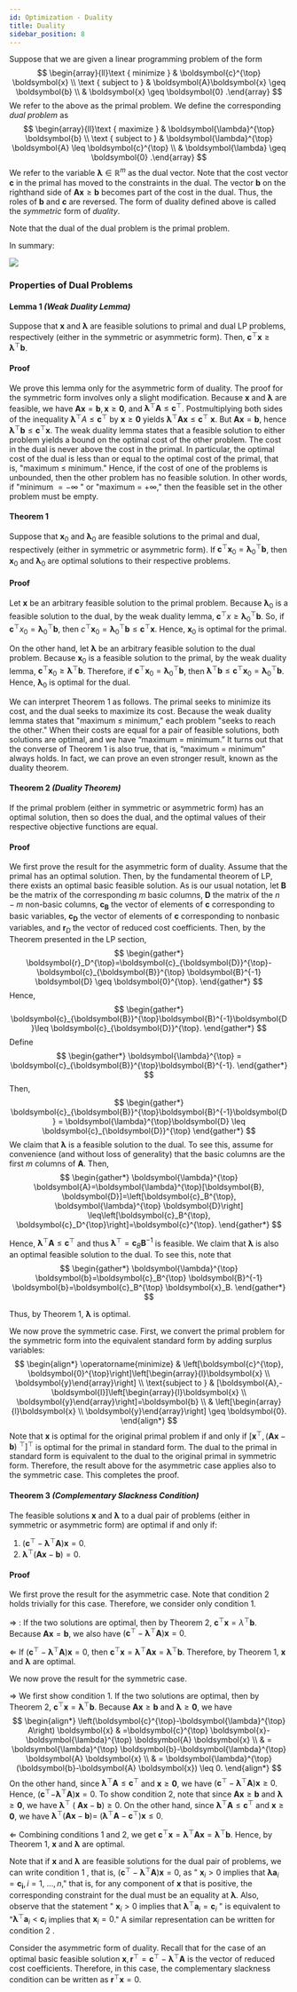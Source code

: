 ```yaml
---
id: Optimization - Duality
title: Duality
sidebar_position: 8
---
```


Suppose that we are given a linear programming problem of the form
$$
\begin{array}{ll}\text { minimize } & \boldsymbol{c}^{\top} \boldsymbol{x} \\ 
\text { subject to } & \boldsymbol{A}\boldsymbol{x} \geq \boldsymbol{b} \\ 
& \boldsymbol{x} \geq \boldsymbol{0} .\end{array}
$$
We refer to the above as the primal problem. We define the corresponding *dual problem* as
$$
\begin{array}{ll}\text { maximize } & \boldsymbol{\lambda}^{\top} \boldsymbol{b} \\ 
\text { subject to } & \boldsymbol{\lambda}^{\top} \boldsymbol{A} \leq \boldsymbol{c}^{\top} \\ 
& \boldsymbol{\lambda} \geq \boldsymbol{0} .\end{array}
$$
We refer to the variable $\boldsymbol{\lambda} \in \mathbb{R}^m$ as the dual vector. Note that the cost vector $\boldsymbol{c}$ in the primal has moved to the constraints in the dual. The vector $\boldsymbol{b}$ on the righthand side of $\boldsymbol{A} \boldsymbol{x} \geq \boldsymbol{b}$ becomes part of the cost in the dual. Thus, the roles of $\boldsymbol{b}$ and $\boldsymbol{c}$ are reversed. The form of duality defined above is called the *symmetric* form of *duality*.

Note that the dual of the dual problem is the primal problem.

In summary:

![](/img/Optimization/duality.png)

### Properties of Dual Problems

#### Lemma 1 _(Weak Duality Lemma)_

Suppose that $\boldsymbol{x}$ and $\boldsymbol{\lambda}$ are feasible solutions to primal and dual LP problems, respectively (either in the symmetric or asymmetric form). Then, $\boldsymbol{c}^{\top} \boldsymbol{x} \geq \boldsymbol{\lambda}^{\top} \boldsymbol{b}$.

#### Proof

We prove this lemma only for the asymmetric form of duality. The proof for the symmetric form involves only a slight modification.
Because $\boldsymbol{x}$ and $\boldsymbol{\lambda}$ are feasible, we have $\boldsymbol{A x}=\boldsymbol{b}, \boldsymbol{x} \geq \boldsymbol{0}$, and $\boldsymbol{\lambda}^{\top} \boldsymbol{A} \leq \boldsymbol{c}^{\top}$. Postmultiplying both sides of the inequality $\boldsymbol{\lambda}^{\top} A \leq \boldsymbol{c}^{\top}$ by $\boldsymbol{x} \geq \boldsymbol{0}$ yields $\boldsymbol{\lambda}^{\top} \boldsymbol{A x} \leq \boldsymbol{c}^{\top}$ $\boldsymbol{x}$. But $\boldsymbol{A x}=\boldsymbol{b}$, hence $\boldsymbol{\lambda}^{\top} \boldsymbol{b} \leq \boldsymbol{c}^{\top} \boldsymbol{x}$.
The weak duality lemma states that a feasible solution to either problem yields a bound on the optimal cost of the other problem. The cost in the dual is never above the cost in the primal. In particular, the optimal cost of the dual is less than or equal to the optimal cost of the primal, that is, "maximum $\leq$ minimum." Hence, if the cost of one of the problems is unbounded, then the other problem has no feasible solution. In other words, if "minimum $=-\infty$ " or "maximum $=$ $+\infty$," then the feasible set in the other problem must be empty.

#### Theorem 1

Suppose that $\boldsymbol{x}_0$ and $\boldsymbol{\lambda}_0$ are feasible solutions to the primal and dual, respectively (either in symmetric or asymmetric form). If $\boldsymbol{c}^{\top} \boldsymbol{x}_0=\boldsymbol{\lambda}_0{ }^{\top} \boldsymbol{b}$, then $\boldsymbol{x}_0$ and $\boldsymbol{\lambda}_0$ are optimal solutions to their respective problems.

#### Proof

Let $\boldsymbol{x}$ be an arbitrary feasible solution to the primal problem. Because $\boldsymbol{\lambda}_0$ is a feasible solution to the dual, by the weak duality lemma, $\boldsymbol{c}^{\top} x \geq \boldsymbol{\lambda}_0^{\top} \boldsymbol{b}$. So, if $\boldsymbol{c}^{\top} x_0=\boldsymbol{\lambda}_0^{\top} \boldsymbol{b}$, then $c^{\top} \boldsymbol{x}_0=\boldsymbol{\lambda}_0^{\top} \boldsymbol{b} \leq \boldsymbol{c}^{\top} \boldsymbol{x}$. Hence, $\boldsymbol{x}_0$ is optimal for the primal.

On the other hand, let $\boldsymbol{\lambda}$ be an arbitrary feasible solution to the dual problem. Because $\boldsymbol{x}_0$ is a feasible solution to the primal, by the weak duality lemma, $\boldsymbol{c}^{\top} \boldsymbol{x}_0 \geq \boldsymbol{\lambda}^{\top} \boldsymbol{b}$. Therefore, if $\boldsymbol{c}^{\top} \boldsymbol{x}_0=\boldsymbol{\lambda}_0^{\top} \boldsymbol{b}$, then $\boldsymbol{\lambda}^{\top} \boldsymbol{b} \leq \boldsymbol{c}^{\top} \boldsymbol{x}_0=\boldsymbol{\lambda}_0^{\top} \boldsymbol{b}$. Hence, $\boldsymbol{\lambda}_0$ is optimal for the dual.

We can interpret Theorem 1 as follows. The primal seeks to minimize its cost, and the dual seeks to maximize its cost. Because the weak duality lemma states that "maximum $\leq$ minimum," each problem "seeks to reach the other." When their costs are equal for a pair of feasible solutions, both solutions are optimal, and we have “maximum = minimum.”
It turns out that the converse of Theorem 1 is also true, that is, “maximum = minimum” always holds. In fact, we can prove an even stronger result, known as the duality theorem.

#### Theorem 2 _(Duality Theorem)_

If the primal problem (either in symmetric or asymmetric form) has an optimal solution, then so does the dual, and the optimal values of their respective objective functions are equal.

#### Proof

We first prove the result for the asymmetric form of duality. Assume that the primal has an optimal solution. Then, by the fundamental theorem of LP, there exists an optimal basic feasible solution. As is our usual notation, let $\boldsymbol{B}$ be the matrix of the corresponding $m$ basic columns, $\boldsymbol{D}$ the matrix of the $n-m$ non-basic columns, $\boldsymbol{c}_{\boldsymbol{B}}$ the vector of elements of $\boldsymbol{c}$ corresponding to basic variables, $\boldsymbol{c}_{\boldsymbol{D}}$ the vector of elements of $\boldsymbol{c}$ corresponding to nonbasic variables, and $\boldsymbol{r}_D$ the vector of reduced cost coefficients. Then, by the Theorem presented in the LP section, 
$$
\begin{gather*}
\boldsymbol{r}_D^{\top}=\boldsymbol{c}_{\boldsymbol{D}}^{\top}-\boldsymbol{c}_{\boldsymbol{B}}^{\top} \boldsymbol{B}^{-1} \boldsymbol{D} \geq \boldsymbol{0}^{\top}.
\end{gather*}
$$
Hence, 
$$
\begin{gather*}
\boldsymbol{c}_{\boldsymbol{B}}^{\top}\boldsymbol{B}^{-1}\boldsymbol{D}\leq \boldsymbol{c}_{\boldsymbol{D}}^{\top}.
\end{gather*}
$$
Define
$$
\begin{gather*}
\boldsymbol{\lambda}^{\top} = \boldsymbol{c}_{\boldsymbol{B}}^{\top}\boldsymbol{B}^{-1}.
\end{gather*}
$$
Then,
$$
\begin{gather*}
\boldsymbol{c}_{\boldsymbol{B}}^{\top}\boldsymbol{B}^{-1}\boldsymbol{D} = \boldsymbol{\lambda}^{\top}\boldsymbol{D} \leq \boldsymbol{c}_{\boldsymbol{D}}^{\top}
\end{gather*}
$$
We claim that $\boldsymbol{\lambda}$ is a feasible solution to the dual. To see this, assume for convenience (and without loss of generality) that the basic columns are the first $m$ columns of $\boldsymbol{A}$. Then, 
$$
\begin{gather*}
\boldsymbol{\lambda}^{\top} \boldsymbol{A}=\boldsymbol{\lambda}^{\top}[\boldsymbol{B}, \boldsymbol{D}]=\left[\boldsymbol{c}_B^{\top}, \boldsymbol{\lambda}^{\top} \boldsymbol{D}\right] \leq\left[\boldsymbol{c}_B^{\top}, \boldsymbol{c}_D^{\top}\right]=\boldsymbol{c}^{\top}.
\end{gather*}
$$

Hence, $\boldsymbol{\lambda}^{\top} \boldsymbol{A} \leq \boldsymbol{c}^{\top}$ and thus $\boldsymbol{\lambda}^{\top}=\boldsymbol{c}_B \boldsymbol{B}^{-1}$ is feasible.
We claim that $\boldsymbol{\lambda}$ is also an optimal feasible solution to the dual. To see this, note that
$$
\begin{gather*}
\boldsymbol{\lambda}^{\top} \boldsymbol{b}=\boldsymbol{c}_B^{\top} \boldsymbol{B}^{-1} \boldsymbol{b}=\boldsymbol{c}_B^{\top} \boldsymbol{x}_B.
\end{gather*}
$$

Thus, by Theorem 1, $\boldsymbol{\lambda}$ is optimal.

We now prove the symmetric case. First, we convert the primal problem for the symmetric form into the equivalent standard form by adding surplus variables:
$$
\begin{align*}
\operatorname{minimize} & \left[\boldsymbol{c}^{\top}, \boldsymbol{0}^{\top}\right]\left[\begin{array}{l}\boldsymbol{x} \\ \boldsymbol{y}\end{array}\right] \\
\text{subject to } & [\boldsymbol{A},-\boldsymbol{I}]\left[\begin{array}{l}\boldsymbol{x} \\ \boldsymbol{y}\end{array}\right]=\boldsymbol{b} \\
& \left[\begin{array}{l}\boldsymbol{x} \\ \boldsymbol{y}\end{array}\right] \geq \boldsymbol{0}.
\end{align*}
$$
Note that $\boldsymbol{x}$ is optimal for the original primal problem if and only if $\left[\boldsymbol{x}^{\top},(\boldsymbol{A}\boldsymbol{x}-\boldsymbol{b})\right.$ $\left.{ }^{\top}\right]^{\top}$ is optimal for the primal in standard form. The dual to the primal in standard form is equivalent to the dual to the original primal in symmetric form. Therefore, the result above for the asymmetric case applies also to the symmetric case.
This completes the proof.

#### Theorem 3 _(Complementary Slackness Condition)_

The feasible solutions $\boldsymbol{x}$ and $\boldsymbol{\lambda}$ to a dual pair of problems (either in symmetric or asymmetric form) are optimal if and only if:
1. $\left(\boldsymbol{c}^{\top}-\boldsymbol{\lambda}^{\top} \boldsymbol{A}\right) \boldsymbol{x}=0$.
2. $\boldsymbol{\lambda}^{\top}(\boldsymbol{A} \boldsymbol{x}-\boldsymbol{b})=0$.

#### Proof

We first prove the result for the asymmetric case. Note that condition 2 holds trivially for this case. Therefore, we consider only condition 1.

$\Rightarrow$ : If the two solutions are optimal, then by Theorem 2, $\boldsymbol{c}^{\top} \boldsymbol{x}=\lambda^{\top} \boldsymbol{b}$. Because $\boldsymbol{A} \boldsymbol{x}=\boldsymbol{b}$, we also have $\left(\boldsymbol{c}^{\top}-\boldsymbol{\lambda}^{\top} \boldsymbol{A}\right) \boldsymbol{x}=0$.

$\Leftarrow$ If $\left(\boldsymbol{c}^{\top}-\boldsymbol{\lambda}^{\top} \boldsymbol{A}\right) \boldsymbol{x}=0$, then $\boldsymbol{c}^{\top} \boldsymbol{x}=\boldsymbol{\lambda}^{\top} \boldsymbol{A} \boldsymbol{x}=\boldsymbol{\lambda}^{\top} \boldsymbol{b}$. Therefore, by Theorem 1, $\boldsymbol{x}$ and $\boldsymbol{\lambda}$ are optimal.

We now prove the result for the symmetric case.

$\Rightarrow$ We first show condition 1. If the two solutions are optimal, then by Theorem 2, $\boldsymbol{c}^{\top} \boldsymbol{x}=\boldsymbol{\lambda}^{\top} \boldsymbol{b}$. Because $\boldsymbol{A x} \geq \boldsymbol{b}$ and $\boldsymbol{\lambda} \geq \boldsymbol{0}$, we have 
$$
\begin{align*}
\left(\boldsymbol{c}^{\top}-\boldsymbol{\lambda}^{\top} A\right) \boldsymbol{x} & =\boldsymbol{c}^{\top} \boldsymbol{x}-\boldsymbol{\lambda}^{\top} \boldsymbol{A} \boldsymbol{x} \\
& = \boldsymbol{\lambda}^{\top} \boldsymbol{b}-\boldsymbol{\lambda}^{\top} \boldsymbol{A} \boldsymbol{x} \\
& = \boldsymbol{\lambda}^{\top}(\boldsymbol{b}-\boldsymbol{A} \boldsymbol{x}) \leq 0.
\end{align*}
$$
On the other hand, since $\boldsymbol{\lambda}^{\top} \boldsymbol{A} \leq \boldsymbol{c}^{\top}$ and $\boldsymbol{x} \geq \boldsymbol{0}$, we have $\left(\boldsymbol{c}^{\top}-\boldsymbol{\lambda}^{\top} \boldsymbol{A}\right) \boldsymbol{x} \geq 0$. Hence, $\left(\boldsymbol{c}^{\top}\right.$$\left.-\boldsymbol{\lambda}^{\top} \boldsymbol{A}\right) \boldsymbol{x}=0$. To show condition 2, note that since $\boldsymbol{A} \boldsymbol{x} \geq \boldsymbol{b}$ and $\boldsymbol{\lambda} \geq \mathbf{0}$, we have $\boldsymbol{\lambda}^{\top}$ ( $\boldsymbol{A x}-\boldsymbol{b}) \geq 0$. On the other hand, since $\boldsymbol{\lambda}^{\top} \boldsymbol{A} \leq \boldsymbol{c}^{\top}$ and $\boldsymbol{x} \geq \mathbf{0}$, we have $\boldsymbol{\lambda}^{\top}(\boldsymbol{A} \boldsymbol{x}-\boldsymbol{b})=$ $\left(\boldsymbol{\lambda}^{\top} \boldsymbol{A}-\boldsymbol{c}^{\top}\right) \boldsymbol{x} \leq 0$.

$\Leftarrow$ Combining conditions 1 and 2, we get $\boldsymbol{c}^{\top} \boldsymbol{x}=\boldsymbol{\lambda}^{\top} \boldsymbol{A} \boldsymbol{x}=\boldsymbol{\lambda}^{\top} \boldsymbol{b}$. Hence, by Theorem 1, $\boldsymbol{x}$ and $\boldsymbol{\lambda}$ are optimal.

Note that if $\boldsymbol{x}$ and $\boldsymbol{\lambda}$ are feasible solutions for the dual pair of problems, we can write condition 1 , that is, $\left(\boldsymbol{c}^{\top}-\boldsymbol{\lambda}^{\top} \boldsymbol{A}\right) \boldsymbol{x}=0$, as " $\boldsymbol{x}_i>0$ implies that $\boldsymbol{\lambda} \boldsymbol{a}_i=\boldsymbol{c}_{\boldsymbol{i}}, i=1$, $\ldots, n$," that is, for any component of $\boldsymbol{x}$ that is positive, the corresponding constraint for the dual must be an equality at $\boldsymbol{\lambda}$. Also, observe that the statement " $\boldsymbol{x}_i>0$ implies that $\boldsymbol{\lambda}^{\top} \boldsymbol{a}_i=\boldsymbol{c}_i$ " is equivalent to "$\boldsymbol{\lambda}^{\top} \boldsymbol{a}_i<\boldsymbol{c}_i$ implies that $\boldsymbol{x}_i=0$." A similar representation can be written for condition 2 .

Consider the asymmetric form of duality. Recall that for the case of an optimal basic feasible solution $\boldsymbol{x}, \boldsymbol{r}^{\top}=\boldsymbol{c}^{\top}-\boldsymbol{\lambda}^{\top} \boldsymbol{A}$ is the vector of reduced cost coefficients. Therefore, in this case, the complementary slackness condition can be written as $\boldsymbol{r}^{\top} \boldsymbol{x}=0$.